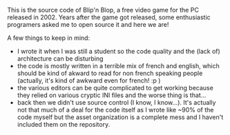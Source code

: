 This is the source code of Blip'n Blop, a free video game for the PC released in 2002. Years after the game got released, some enthusiastic programers asked me to open source it and here we are!

A few things to keep in mind:
- I wrote it when I was still a student so the code quality and the (lack of) architecture can be disturbing
- the code is mostly written in a terrible mix of french and english, which should be kind of akward to read for non french speaking people (actually, it's kind of awkward even for french! :p )
- the various editors can be quite complicated to get working because they relied on various cryptic INI files and the worse thing is that...
- back then we didn't use source control (I know, I know...). It's actually not that much of a deal for the code itself as I wrote like ~90% of the code myself but the asset organization is a complete mess and I haven't included them on the repository. 
